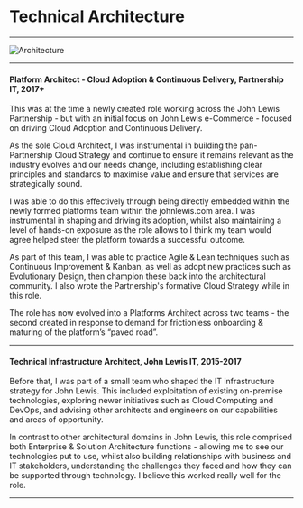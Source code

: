 # Technical Architecture

----

![Architecture](/images/banner3.jpg)

----

#### Platform Architect - Cloud Adoption & Continuous Delivery, Partnership IT, 2017+

This was at the time a newly created role working across the John Lewis Partnership - but with an initial focus on John Lewis e-Commerce - focused on driving Cloud Adoption and Continuous Delivery.

As the sole Cloud Architect, I was instrumental in building the pan-Partnership Cloud Strategy and continue to ensure it remains relevant as the industry evolves and our needs change, including establishing clear principles and standards to maximise value and ensure that services are strategically sound.

I was able to do this effectively through being directly embedded within the newly formed platforms team within the johnlewis.com area. I was instrumental in shaping and driving its adoption, whilst also maintaining a level of hands-on exposure as the role allows to I think my team would agree helped steer the platform towards a successful outcome.

As part of this team, I was able to practice Agile & Lean techniques such as Continuous Improvement & Kanban, as well as adopt new practices such as Evolutionary Design, then champion these back into the architectural community. I also wrote the Partnership's formative Cloud Strategy while in this role.

The role has now evolved into a Platforms Architect across two teams - the second created in response to demand for frictionless onboarding & maturing of the platform’s “paved road”.

----

#### Technical Infrastructure Architect, John Lewis IT, 2015-2017

Before that, I was part of a small team who shaped the IT infrastructure strategy for John Lewis. This included exploitation of existing on-premise technologies, exploring newer initiatives such as Cloud Computing and DevOps, and advising other architects and engineers on our capabilities and areas of opportunity.

In contrast to other architectural domains in John Lewis, this role comprised both Enterprise & Solution Architecture functions - allowing me to see our technologies put to use, whilst also building relationships with business and IT stakeholders, understanding the challenges they faced and how they can be supported through technology. I believe this worked really well for the role.

----
